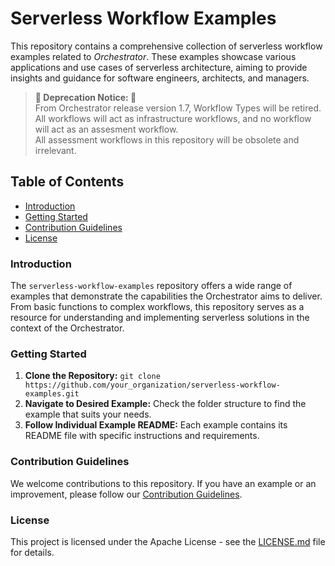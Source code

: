 # Serverless Workflow Examples

This repository contains a comprehensive collection of serverless workflow examples related to *Orchestrator*.
These examples showcase various applications and use cases of serverless architecture, aiming to provide insights and guidance for software engineers, architects, and managers.

> **🚨 Deprecation Notice: 🚨**  
> From Orchestrator release version 1.7, Workflow Types will be retired. All workflows will act as infrastructure workflows, and no workflow will act as an assesment workflow. <br>
> All  assessment workflows in this repository will be obsolete and irrelevant.

## Table of Contents

- [Introduction](#introduction)
- [Getting Started](#getting-started)
- [Contribution Guidelines](#contribution-guidelines)
- [License](#license)

### Introduction

The `serverless-workflow-examples` repository offers a wide range of examples that demonstrate the capabilities the Orchestrator aims to deliver. From basic functions to complex workflows, this repository serves as a resource for understanding and implementing serverless solutions in the context of the Orchestrator.

### Getting Started

1. **Clone the Repository:** `git clone https://github.com/your_organization/serverless-workflow-examples.git`
2. **Navigate to Desired Example:** Check the folder structure to find the example that suits your needs.
3. **Follow Individual Example README:** Each example contains its README file with specific instructions and requirements.

### Contribution Guidelines

We welcome contributions to this repository. If you have an example or an improvement, please follow our [Contribution Guidelines](./CONTRIBUTING.md).

### License

This project is licensed under the Apache License - see the [LICENSE.md](LICENSE.md) file for details.
